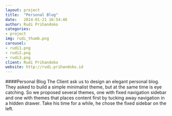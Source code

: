 ```yaml
---
layout: project
title:  "Personal Blog"
date:   2014-01-21 16:54:46
author: Rudi Prihandoko
categories:
- project
img: rudi_thumb.png
carousel:
- rudi1.png
- rudi2.png
- rudi3.png
client: Rudi Prihandoko
website: http://rudi.prihandoko.id
---
```

####Personal Blog
The Client ask us to design an elegant personal blog. They asked to build a simple minimalist theme, but at the same time is eye catching. So we proposed several themes, one with fixed navigation sidebar and one with themes that places content first by tucking away navigation in a hidden drawer. Take his time for a while, he chose the fixed sidebar on the left. 
